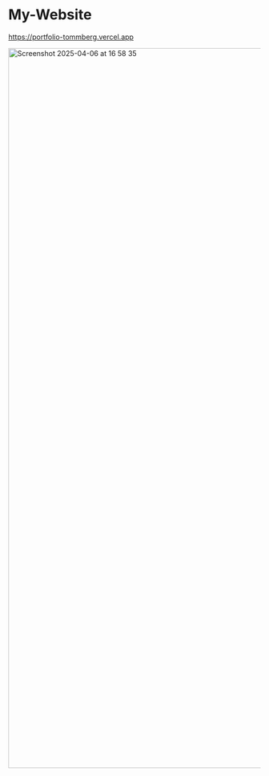 # My-Website

https://portfolio-tommberg.vercel.app

<img width="1440" alt="Screenshot 2025-04-06 at 16 58 35" src="https://github.com/user-attachments/assets/67598f13-0265-4f06-924a-57cf245327ac" />
